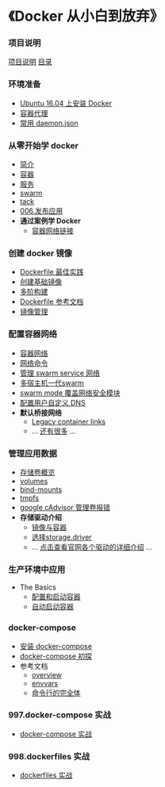 # 《Docker 从小白到放弃》

### 项目说明

[项目说明](/README.md)
[目录](/SUMMARY.md)

### 环境准备

+ [Ubuntu 16.04 上安装 Docker](./000.get_docker/000.install-docker-ce.md)
+ [容器代理](./999.examples/002.registry_proxy/registry_proxy.md)
+ [常用 daemon.json](/000.get_docker/001.docker-configure-daemon-json.md)

### 从零开始学 docker

+ [简介](./001.get_started/001.get_started_with_docker/001.Orientation.md)
+ [容器](./001.get_started/001.get_started_with_docker/002.container.md)
+ [服务](./001.get_started/001.get_started_with_docker/003.service.md)
+ [swarm](./001.get_started/001.get_started_with_docker/004.swarm.md)
+ [tack](./001.get_started/001.get_started_with_docker/005.stack.md)
+ [006.发布应用](./001.get_started/001.get_started_with_docker/006.deploy-your-app.md)
+ **通过案例学 Docker**
  + [容器网络链接](./001.get_started/002.learn_by_example/001.network_container.md)

### 创建 docker 镜像

+ [Dockerfile 最佳实践](./002.user_guide/002.work_with_images/001.dockerfile_best-practices.md)
+ [创建基础镜像](./002.user_guide/002.work_with_images/002.baseimages.md)
+ [多阶构建](./002.user_guide/002.work_with_images/003.multistage-build.md)
+ [Dockerfile 参考文档](https://docs.docker.com/engine/reference/builder/)
+ [镜像管理](https://docs.docker.com/engine/userguide/eng-image/image_management/)


### 配置容器网络

+ [容器网络](./002.user_guide/004.networking/001.container-networking.md)
+ [网络命令](./002.user_guide/004.networking/002.work_with_network_command.md)
+ [管理 swarm service 网络](./002.user_guide/004.networking/003.manage_swarm_service_network.md)
+ [多宿主机一代swarm](./002.user_guide/004.networking/004.overlay-standalone-swarm.md)
+ [swarm mode 覆盖网络安全模块 ](./002.user_guide/004.networking/006.overlay-security-model.md)
+ [配置用户自定义 DNS](./002.user_guide/004.networking/007.configure-dns.md)
+ **默认桥接网络**
  + [Legacy container links](https://docs.docker.com/engine/userguide/networking/default_network/dockerlinks/)
  + ... [还有很多](https://docs.docker.com/engine/userguide/networking/default_network/dockerlinks/) ...

### 管理应用数据

+ [存储卷概览](./004.manage_application_data/001.storage_overview.md)
+ [volumes](./004.manage_application_data/002.volumes.md)
+ [bind-mounts](./004.manage_application_data/003.bind-mounts.md)
+ [tmpfs](./004.manage_application_data/004.tmpfs.md)
+ [google cAdvisor 管理卷报错](https://docs.docker.com/engine/admin/troubleshooting_volume_errors/)
+ **存储驱动介绍**
  + [镜像与容器](./002.user_guide/003.storage_driver/002.images-and-containers.md)
  + [选择storage.driver](./002.user_guide/003.storage_driver/003.select-a-driver.md)
  + ... [点击查看官网各个驱动的详细介绍](https://docs.docker.com/engine/userguide/storagedriver/aufs-driver/) ...

### 生产环境中应用

+ The Basics
  + [配置和启动容器](/engine/admin/index.md)
  + [自动启动容器](/engine/admin/start-containers-automatically.md)
  
### docker-compose

+ [安装 docker-compose](./005.docker_compose/002.install.md)
+ [docker-compose 初探](./005.docker_compose/003.getting_start.md)
+ 参考文档
  + [overview](./005.docker_compose/004.reference/001.overview.md)
  + [envvars](./005.docker_compose/004.reference/002.envvars.md)
  + [命令行的完全体](./005.docker_compose/004.reference/003.command-line_completion.md)

### 997.docker-compose 实战
+ [docker-compose 实战](997.docker-compose-files/README.md)

### 998.dockerfiles 实战

+ [dockerfiles 实战](998.dockerfiles/README.md)